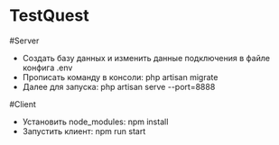 # TestQuest

#Server
- Создать базу данных и изменить данные подключения в файле конфига .env
- Прописать команду в консоли: php artisan migrate
- Далее для запуска: php artisan serve --port=8888

#Client
- Установить node_modules: npm install
- Запустить клиент: npm run start
